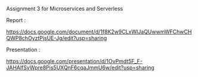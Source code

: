 Assignment 3 for Microservices and Serverless

Report :

https://docs.google.com/document/d/1f8K2w9CLxWIJaQUwwmWFChwCHQWP8chOyztPjsUE-Jg/edit?usp=sharing

Presentation :

https://docs.google.com/presentation/d/1OvPmdt5F_F-JAHAlfSvWpre8Pis5UXQnF6cqaJmmU6w/edit?usp=sharing
